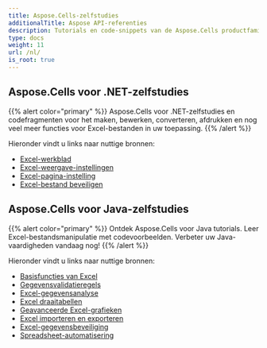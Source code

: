 ```yaml
---
title: Aspose.Cells-zelfstudies
additionalTitle: Aspose API-referenties
description: Tutorials en code-snippets van de Aspose.Cells productfamilie. Het bevat basis- en geavanceerde tutorials over het gebruik van Aspose.Cells.
type: docs
weight: 11
url: /nl/
is_root: true
---
```


## Aspose.Cells voor .NET-zelfstudies
{{% alert color="primary" %}}
Aspose.Cells voor .NET-zelfstudies en codefragmenten voor het maken, bewerken, converteren, afdrukken en nog veel meer functies voor Excel-bestanden in uw toepassing. 
{{% /alert %}}

Hieronder vindt u links naar nuttige bronnen:
 
- [Excel-werkblad](./net/excel-worksheet-csharp-tutorials/)
- [Excel-weergave-instellingen](./net/excel-display-settings-csharp-tutorials)
- [Excel-pagina-instelling](./net/excel-page-setup)
- [Excel-bestand beveiligen](./net/protect-excel-file/)

## Aspose.Cells voor Java-zelfstudies
{{% alert color="primary" %}}
Ontdek Aspose.Cells voor Java tutorials. Leer Excel-bestandsmanipulatie met codevoorbeelden. Verbeter uw Java-vaardigheden vandaag nog!
{{% /alert %}}

Hieronder vindt u links naar nuttige bronnen:
- [Basisfuncties van Excel](./java/basic-excel-functions/)
- [Gegevensvalidatieregels](./java/data-validation-rules/)
- [Excel-gegevensanalyse](./java/excel-data-analysis/)
- [Excel draaitabellen](./java/excel-pivot-tables/)
- [Geavanceerde Excel-grafieken](./java/advanced-excel-charts/)
- [Excel importeren en exporteren](./java/excel-import-export/)
- [Excel-gegevensbeveiliging](./java/excel-data-security/)
- [Spreadsheet-automatisering](./java/spreadsheet-automation/)